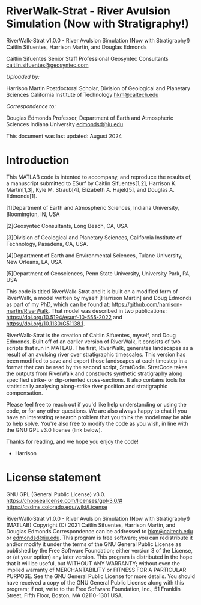 # RiverWalk-Strat - River Avulsion Simulation (Now with Stratigraphy!)
RiverWalk-Strat v1.0.0 - River Avulsion Simulation (Now with Stratigraphy!)
Caitlin Sifuentes, Harrison Martin, and Douglas Edmonds

Caitlin Sifuentes
Senior Staff Professional
Geosyntec Consultants
caitlin.sifuentes@geosyntec.com

_Uploaded by:_

Harrison Martin
Postdoctoral Scholar, Division of Geological and Planetary Sciences
California Institute of Technology 
hkm@caltech.edu 

_Correspondence to:_

Douglas Edmonds
Professor, Department of Earth and Atmospheric Sciences
Indiana University
edmondsd@iu.edu

This document was last updated: August 2024

# Introduction 
This MATLAB code is intented to accompany, and reproduce the results of, a manuscript submitted to ESurf by Caitlin Sifuentes[1,2], Harrison K. Martin[1,3], Kyle M. Straub[4], Elizabeth A. Hajek[5], and Douglas A. Edmonds[1].

[1]Department of Earth and Atmospheric Sciences, Indiana University, Bloomington, IN, USA

[2]Geosyntec Consultants, Long Beach, CA, USA

[3]Division of Geological and Planetary Sciences, California Institute of Technology, Pasadena, CA, USA.

[4]Department of Earth and Environmental Sciences, Tulane University, New Orleans, LA, USA

[5]Department of Geosciences, Penn State University, University Park, PA, USA


This code is titled RiverWalk-Strat and it is built on a modified form of RiverWalk, a model written by myself [Harrison Martin] and Doug Edmonds as part of my PhD, which can be found at: https://github.com/harrison-martin/RiverWalk. That model was described in two publications: https://doi.org/10.5194/esurf-10-555-2022 and 
https://doi.org/10.1130/G51138.1. 

RiverWalk-Strat is the creation of Caitlin Sifuentes, myself, and Doug Edmonds. Built off of an earlier version of RiverWalk, it consists of two scripts that run in MATLAB. The first, RiverWalk, generates landscapes as a result of an avulsing river over stratigraphic timescales. This version has been modified to save and export those landscapes at each timestep in a format that can be read by the second script, StratCode. StratCode takes the outputs from RiverWalk and constructs synthetic stratigraphy along specified strike- or dip-oriented cross-sections. It also contains tools for statistically analysing along-strike river position and stratigraphic compensation. 

Please feel free to reach out if you'd like help understanding or using the code, or for any other questions. We are also always happy to chat if you have an interesting research problem that you think the model may be able to help solve. You're also free to modify the code as you wish, in line with the GNU GPL v3.0 license (link below).           

Thanks for reading, and we hope you enjoy the code!
 - Harrison  

# License statement
GNU GPL (General Public License) v3.0.                                  
https://choosealicense.com/licenses/gpl-3.0/#                           
https://csdms.colorado.edu/wiki/License

RiverWalk-Strat v1.0.0 - River Avulsion Simulation (Now with Stratigraphy!) (MATLAB)
Copyright (C) 2021 Caitlin Sifuentes, Harrison Martin, and Douglas Edmonds
Correspondence can be addressed to hkm@caltech.edu or edmondsd@iu.edu.
This program is free software; you can redistribute it and/or modify it under the terms of the GNU General Public License as published by the Free Software Foundation; either version 3 of the License, or (at your option) any later version.
This program is distributed in the hope that it will be useful, but WITHOUT ANY WARRANTY; without even the implied warranty of MERCHANTABILITY or FITNESS FOR A PARTICULAR PURPOSE. See the GNU General Public License for more details.
You should have received a copy of the GNU General Public License along with this program; if not, write to the Free Software Foundation, Inc., 51 Franklin Street, Fifth Floor, Boston, MA 02110-1301 USA.
